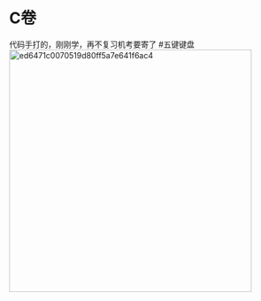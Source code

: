 # C卷
代码手打的，刚刚学，再不复习机考要寄了
#五键键盘
<img width="438" alt="ed6471c0070519d80ff5a7e641f6ac4" src="https://github.com/LiYike0225/Huawei_C/assets/121000454/6191ad6c-051a-4bc7-b744-8c4b2cb4a0fe">
